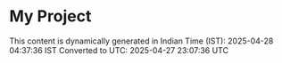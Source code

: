 # My Project

This content is dynamically generated in Indian Time (IST): 2025-04-28 04:37:36 IST
Converted to UTC: 2025-04-27 23:07:36 UTC
